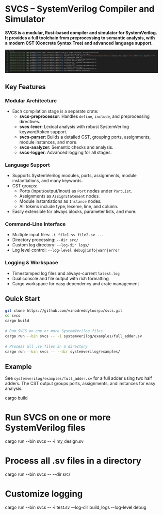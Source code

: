 
# SVCS – SystemVerilog Compiler and Simulator

**SVCS is a modular, Rust-based compiler and simulator for SystemVerilog. It provides a full toolchain from preprocessing to semantic analysis, with a modern CST (Concrete Syntax Tree) and advanced language support.**

![Compilation Flow](docs/compilation.png)

## Key Features

### Modular Architecture
- Each compilation stage is a separate crate:
  - **svcs-preprocessor**: Handles `define`, `include`, and preprocessing directives.
  - **svcs-lexer**: Lexical analysis with robust SystemVerilog keyword/token support.
  - **svcs-parser**: Builds a detailed CST, grouping ports, assignments, module instances, and more.
  - **svcs-analyzer**: Semantic checks and analysis.
  - **svcs-logger**: Advanced logging for all stages.

### Language Support
- Supports SystemVerilog modules, ports, assignments, module instantiations, and many keywords.
- CST groups:
  - Ports (input/output/inout) as `Port` nodes under `PortList`.
  - Assignments as `AssignStatement` nodes.
  - Module instantiations as `Instance` nodes.
  - All tokens include type, lexeme, line, and column.
- Easily extensible for always blocks, parameter lists, and more.

### Command-Line Interface
- Multiple input files: `-i file1.sv file2.sv ...`
- Directory processing: `--dir src/`
- Custom log directory: `--log-dir logs/`
- Log level control: `--log-level debug|info|warn|error`

### Logging & Workspace
- Timestamped log files and always-current `latest.log`
- Dual console and file output with rich formatting
- Cargo workspace for easy dependency and crate management

## Quick Start

```sh
git clone https://github.com/vinodreddytoorpu/svcs.git
cd svcs
cargo build

# Run SVCS on one or more SystemVerilog files
cargo run --bin svcs -- -i systemverilog/examples/full_adder.sv

# Process all .sv files in a directory
cargo run --bin svcs -- --dir systemverilog/examples/
```

## Example

See `systemverilog/examples/full_adder.sv` for a full adder using two half adders. The CST output groups ports, assignments, and instances for easy analysis.

cargo build

# Run SVCS on one or more SystemVerilog files
cargo run --bin svcs -- -i my_design.sv

# Process all .sv files in a directory
cargo run --bin svcs -- --dir src/

# Customize logging
cargo run --bin svcs -- -i test.sv --log-dir build_logs --log-level debug

```

